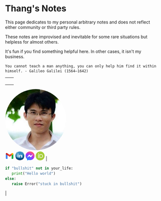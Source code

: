 # Thang's Notes

This page dedicates to my personal arbitrary notes and does not reflect either community or third party rules. 

These notes are improvised and inevitable for some rare situations but helpless for almost others. 

It's fun if you find something helpful here. In other cases, it isn't my business.

```tip
You cannot teach a man anything, you can only help him find it within himself. - Galileo Galilei (1564–1642)
```

<!-- add picutres in table-->
|            |              |
| :--------: | :----------- |
| <!-- ![](./assets/images/my_picture3x3.jpg) --> <br>
<img src="./assets/images/my_picture3x3.jpg" style="border-radius: 50%"/> <br>
[![](./assets/images/icon_email.png)](mailto:caothangckt@gmail.com)
[![](./assets/images/icon_linkedin.jpg)](https://www.linkedin.com/in/thang-nguyen-5b458a218)
[![](./assets/images/icon_messenger.png)](https://www.facebook.com/thangckt5)
[![](./assets/images/icon_ORCID.png)](https://orcid.org/0000-0001-9826-5397)
|
 ```python
if "bullshit" not in your_life:
    print("Hello world")
else:
    raise Error("stuck in bullshit")
```
|


<!--- #### [My CV](https://thangckt.github.io/cv) -->


